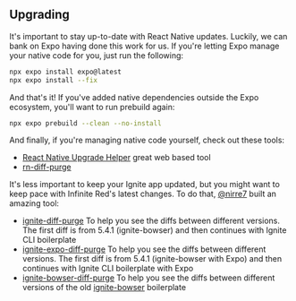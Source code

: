 ## Upgrading

It's important to stay up-to-date with React Native updates. Luckily, we can bank on Expo having done this work for us. If you're letting Expo manage your native code for you, just run the following:

```bash
npx expo install expo@latest
npx expo install --fix
```

And that's it! If you've added native dependencies outside the Expo ecosystem, you'll want to run prebuild again:

```bash
npx expo prebuild --clean --no-install
```

And finally, if you're managing native code yourself, check out these tools:

- [React Native Upgrade Helper](https://react-native-community.github.io/upgrade-helper/) great web based tool
- [rn-diff-purge](https://github.com/react-native-community/rn-diff-purge)

It's less important to keep your Ignite app updated, but you might want to keep pace with Infinite Red's latest changes. To do that, [@nirre7](https://github.com/nirre7) built an amazing tool:

- [ignite-diff-purge](https://github.com/nirre7/ignite-diff-purge) To help you see the diffs between different versions. The first diff is from 5.4.1 (ignite-bowser) and then continues with Ignite CLI boilerplate
- [ignite-expo-diff-purge](https://github.com/nirre7/ignite-expo-diff-purge) To help you see the diffs between different versions. The first diff is from 5.4.1 (ignite-bowser with Expo) and then continues with Ignite CLI boilerplate with Expo
- [ignite-bowser-diff-purge](https://github.com/nirre7/ignite-bowser-diff-purge) To help you see the diffs between different versions of the old [ignite-bowser](https://github.com/infinitered/ignite-bowser) boilerplate
